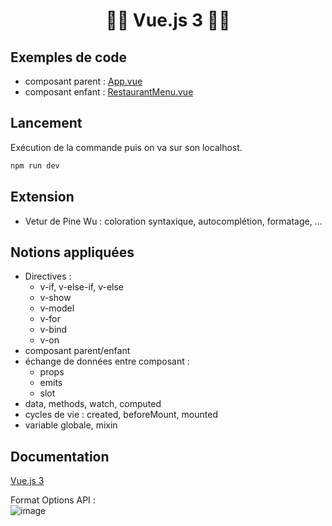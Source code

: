 # <h1 align="center">👨‍💻 Vue.js 3 👩‍💻</h1>

## Exemples de code
- composant parent : [App.vue](src/App.vue)
- composant enfant  : [RestaurantMenu.vue](src/components/RestaurantMenu.vue)

## Lancement
Exécution de la commande puis on va sur son localhost.      
```bash
npm run dev
```

## Extension
- Vetur de Pine Wu : coloration syntaxique, autocomplétion, formatage, ...

## Notions appliquées
- Directives : 
   - v-if, v-else-if, v-else
   - v-show
   - v-model
   - v-for
   - v-bind
   - v-on
- composant parent/enfant
- échange de données entre composant :
   - props
   - emits
   - slot
- data, methods, watch, computed
- cycles de vie : created, beforeMount, mounted
- variable globale, mixin

## Documentation
[Vue.js 3](https://vuejs.org/guide/introduction.html)     
 
Format Options API :     
![image](https://github.com/axelleP/Vuejs-3-training/assets/3285758/bf54e816-dd72-42d4-b5a4-294bc7833810)  


